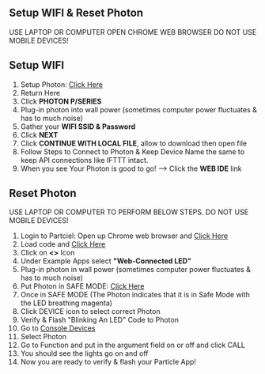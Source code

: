 ## Setup WIFI & Reset Photon 

USE LAPTOP OR COMPUTER 
OPEN CHROME WEB BROWSER
DO NOT USE MOBILE DEVICES!

## Setup WIFI

1. Setup Photon: <a href="http://rvciot.app/start" target="blank">Click Here</a>
1. Return Here
1. Click <b>PHOTON P/SERIES</b>
1. Plug-in photon into wall power (sometimes computer power fluctuates & has to much noise)
1. Gather your <b>WIFI SSID & Password</b> 
1. Click <b>NEXT</b>
1. Click <b>CONTINUE WITH LOCAL FILE</b>, allow to download then open file
1. Follow Steps to Connect to Photon & Keep Device Name the same to keep API connections like IFTTT intact.
1. When you see Your Photon is good to go! —> Click the <b>WEB IDE</b> link


## Reset Photon

USE LAPTOP OR COMPUTER TO PERFORM BELOW STEPS.
DO NOT USE MOBILE DEVICES!

1. Login to Partciel: Open up Chrome web browser and <a href="https://www.particle.io/" target="blank">Click Here</a>
1. Load code and <a href="https://build.particle.io" target="blank">Click Here</a>
1. Click on <b><></b> Icon
  1. Under Example Apps select <b>"Web-Connected LED"</b>
1. Plug-in photon in wall power (sometimes computer power fluctuates & has to much noise)
1. Put Photon in SAFE MODE: <a href="https://docs.particle.io/tutorials/device-os/led/photon/#safe-mode" target="blank">Click Here</a>
1. Once in SAFE MODE (The Photon indicates that it is in Safe Mode with the LED breathing magenta)
1. Click DEVICE icon to select correct Photon
1. Verify & Flash "Blinking An LED" Code to Photon 
1. Go to <a href="https://console.particle.io/devices" target="blank">Console Devices</a>
1. Select Photon
1. Go to Function and put in the argument field on or off and click CALL
1. You should see the lights go on and off
1. Now you are ready to verify & flash your Particle App!
